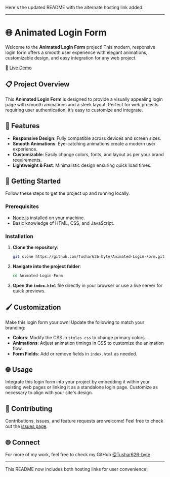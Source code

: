 Here's the updated README with the alternate hosting link added:

---

# 🌐 Animated Login Form

Welcome to the **Animated Login Form** project! This modern, responsive login form offers a smooth user experience with elegant animations, customizable design, and easy integration for any web project.


🔗 [Live Demo](https://animated-login-form-two.vercel.app/)

## 📋 Project Overview

This **Animated Login Form** is designed to provide a visually appealing login page with smooth animations and a sleek layout. Perfect for web projects requiring user authentication, it’s easy to customize and integrate.

## 🌟 Features

- **Responsive Design**: Fully compatible across devices and screen sizes.
- **Smooth Animations**: Eye-catching animations create a modern user experience.
- **Customizable**: Easily change colors, fonts, and layout as per your brand requirements.
- **Lightweight & Fast**: Minimalistic design ensuring quick load times.

## 🚀 Getting Started

Follow these steps to get the project up and running locally.

### Prerequisites

- [Node.js](https://nodejs.org/) installed on your machine.
- Basic knowledge of HTML, CSS, and JavaScript.

### Installation

1. **Clone the repository**:
   ```bash
   git clone https://github.com/Tushar626-byte/Animated-Login-Form.git
   ```
2. **Navigate into the project folder**:
   ```bash
   cd Animated-Login-Form
   ```
3. **Open the `index.html`** file directly in your browser or use a live server for quick previews.

## 🖌️ Customization

Make this login form your own! Update the following to match your branding:

- **Colors**: Modify the CSS in `styles.css` to change primary colors.
- **Animations**: Adjust animation timings in CSS to customize the animation flow.
- **Form Fields**: Add or remove fields in `index.html` as needed.

## 🌐 Usage

Integrate this login form into your project by embedding it within your existing web pages or linking it as a standalone login page. Customize as necessary to align with your site's design.

## 🤝 Contributing

Contributions, issues, and feature requests are welcome! Feel free to check out the [issues page](https://github.com/Tushar626-byte/Animated-Login-Form/issues).
## 🌐 Connect

For more of my work, feel free to check my GitHub [@Tushar626-byte](https://github.com/Tushar626-byte). 

---

This README now includes both hosting links for user convenience!
